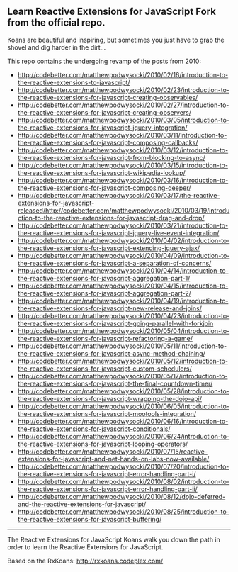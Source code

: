 Learn Reactive Extensions for JavaScript
Fork from the official repo.
----------------------------

Koans are beautiful and inspiring, but sometimes you just have to grab the shovel and dig harder in the dirt...

This repo contains the undergoing revamp of the posts from 2010:
* http://codebetter.com/matthewpodwysocki/2010/02/16/introduction-to-the-reactive-extensions-to-javascript/
* http://codebetter.com/matthewpodwysocki/2010/02/23/introduction-to-the-reactive-extensions-for-javascript-creating-observables/
* http://codebetter.com/matthewpodwysocki/2010/02/27/introduction-to-the-reactive-extensions-for-javascript-creating-observers/
* http://codebetter.com/matthewpodwysocki/2010/03/05/introduction-to-the-reactive-extensions-for-javascript-jquery-integration/
* http://codebetter.com/matthewpodwysocki/2010/03/11/introduction-to-the-reactive-extensions-for-javascript-composing-callbacks/
* http://codebetter.com/matthewpodwysocki/2010/03/12/introduction-to-the-reactive-extensions-for-javascript-from-blocking-to-async/
* http://codebetter.com/matthewpodwysocki/2010/03/15/introduction-to-the-reactive-extensions-for-javascript-wikipedia-lookup/
* http://codebetter.com/matthewpodwysocki/2010/03/16/introduction-to-the-reactive-extensions-for-javascript-composing-deeper/
* http://codebetter.com/matthewpodwysocki/2010/03/17/the-reactive-extensions-for-javascript-released/http://codebetter.com/matthewpodwysocki/2010/03/19/introduction-to-the-reactive-extensions-for-javascript-drag-and-drop/
* http://codebetter.com/matthewpodwysocki/2010/03/21/introduction-to-the-reactive-extensions-for-javascript-jquery-live-event-integration/
* http://codebetter.com/matthewpodwysocki/2010/04/02/introduction-to-the-reactive-extensions-for-javascript-extending-jquery-ajax/
* http://codebetter.com/matthewpodwysocki/2010/04/09/introduction-to-the-reactive-extensions-for-javascript-a-separation-of-concerns/
* http://codebetter.com/matthewpodwysocki/2010/04/14/introduction-to-the-reactive-extensions-for-javascript-aggregation-part-1/
* http://codebetter.com/matthewpodwysocki/2010/04/15/introduction-to-the-reactive-extensions-for-javascript-aggregation-part-2/
* http://codebetter.com/matthewpodwysocki/2010/04/19/introduction-to-the-reactive-extensions-for-javascript-new-release-and-joins/
* http://codebetter.com/matthewpodwysocki/2010/04/23/introduction-to-the-reactive-extensions-for-javascript-going-parallel-with-forkjoin
* http://codebetter.com/matthewpodwysocki/2010/05/04/introduction-to-the-reactive-extensions-for-javascript-refactoring-a-game/
* http://codebetter.com/matthewpodwysocki/2010/05/11/introduction-to-the-reactive-extensions-for-javascript-async-method-chaining/
* http://codebetter.com/matthewpodwysocki/2010/05/12/introduction-to-the-reactive-extensions-for-javascript-custom-schedulers/
* http://codebetter.com/matthewpodwysocki/2010/05/17/introduction-to-the-reactive-extensions-for-javascript-the-final-countdown-timer/
* http://codebetter.com/matthewpodwysocki/2010/05/28/introduction-to-the-reactive-extensions-for-javascript-wrapping-the-dojo-api/
* http://codebetter.com/matthewpodwysocki/2010/06/05/introduction-to-the-reactive-extensions-for-javascript-mootools-integration/
* http://codebetter.com/matthewpodwysocki/2010/06/16/introduction-to-the-reactive-extensions-for-javascript-conditionals/
* http://codebetter.com/matthewpodwysocki/2010/06/24/introduction-to-the-reactive-extensions-for-javascript-looping-operators/
* http://codebetter.com/matthewpodwysocki/2010/07/15/reactive-extensions-for-javascript-and-net-hands-on-labs-now-available/
* http://codebetter.com/matthewpodwysocki/2010/07/20/introduction-to-the-reactive-extensions-for-javascript-error-handling-part-i/
* http://codebetter.com/matthewpodwysocki/2010/08/02/introduction-to-the-reactive-extensions-for-javascript-error-handling-part-ii/
* http://codebetter.com/matthewpodwysocki/2010/08/12/dojo-deferred-and-the-reactive-extensions-for-javascript/ 
* http://codebetter.com/matthewpodwysocki/2010/08/25/introduction-to-the-reactive-extensions-for-javascript-buffering/

------------------
The Reactive Extensions for JavaScript Koans walk you down the path in order to learn the Reactive Extensions for JavaScript. 

Based on the RxKoans: http://rxkoans.codeplex.com/